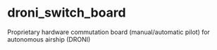 # droni_switch_board
Proprietary hardware commutation board (manual/automatic pilot) for autonomous airship (DRONI)
